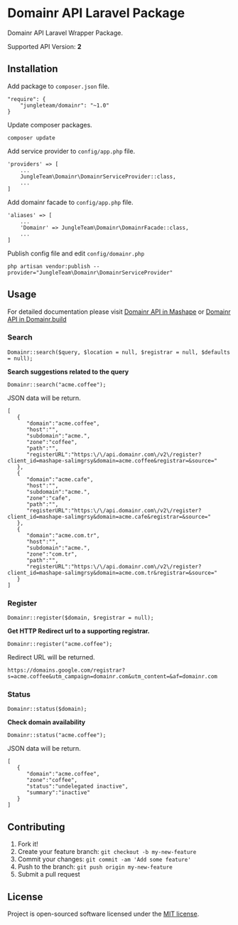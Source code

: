 # Domainr API Laravel Package

Domainr API Laravel Wrapper Package.

Supported API Version: **2**

## Installation

Add package to `composer.json` file.

```
"require": {
    "jungleteam/domainr": "~1.0"
}
```

Update composer packages.

```
composer update
```

Add service provider to `config/app.php` file.

```
'providers' => [
    ...
    JungleTeam\Domainr\DomainrServiceProvider::class,
    ...
]
```

Add domainr facade to `config/app.php` file.

```
'aliases' => [
    ...
    'Domainr' => JungleTeam\Domainr\DomainrFacade::class,
    ...
]
```

Publish config file and edit `config/domainr.php`

```
php artisan vendor:publish --provider="JungleTeam\Domainr\DomainrServiceProvider"
```

## Usage

For detailed documentation please visit [Domainr API in Mashape](https://market.mashape.com/domainr/domainr) or [Domainr API in Domainr.build](http://domainr.build/docs)

### Search

```
Domainr::search($query, $location = null, $registrar = null, $defaults = null);
```

**Search suggestions related to the query**

```
Domainr::search("acme.coffee");
```

JSON data will be return.

```
[
   {
      "domain":"acme.coffee",
      "host":"",
      "subdomain":"acme.",
      "zone":"coffee",
      "path":"",
      "registerURL":"https:\/\/api.domainr.com\/v2\/register?client_id=mashape-salimgrsy&domain=acme.coffee&registrar=&source="
   },
   {
      "domain":"acme.cafe",
      "host":"",
      "subdomain":"acme.",
      "zone":"cafe",
      "path":"",
      "registerURL":"https:\/\/api.domainr.com\/v2\/register?client_id=mashape-salimgrsy&domain=acme.cafe&registrar=&source="
   },
   {
      "domain":"acme.com.tr",
      "host":"",
      "subdomain":"acme.",
      "zone":"com.tr",
      "path":"",
      "registerURL":"https:\/\/api.domainr.com\/v2\/register?client_id=mashape-salimgrsy&domain=acme.com.tr&registrar=&source="
   }
]
```

### Register

```
Domainr::register($domain, $registrar = null);
```

**Get HTTP Redirect url to a supporting registrar.**
```
Domainr::register("acme.coffee");
```

Redirect URL will be returned.

```
https://domains.google.com/registrar?s=acme.coffee&utm_campaign=domainr.com&utm_content=&af=domainr.com
```

### Status

```
Domainr::status($domain);
```

**Check domain availability**

```
Domainr::status("acme.coffee");
```

JSON data will be return.

```
[
   {
      "domain":"acme.coffee",
      "zone":"coffee",
      "status":"undelegated inactive",
      "summary":"inactive"
   }
]
```

## Contributing

1. Fork it!
2. Create your feature branch: `git checkout -b my-new-feature`
3. Commit your changes: `git commit -am 'Add some feature'`
4. Push to the branch: `git push origin my-new-feature`
5. Submit a pull request

## License

Project is open-sourced software licensed under the [MIT license](http://opensource.org/licenses/MIT).